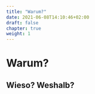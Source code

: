 ```yaml
---
title: "Warum?"
date: 2021-06-08T14:10:46+02:00
draft: false
chapter: true
weight: 1
---
```


# Warum?

## Wieso? Weshalb?
